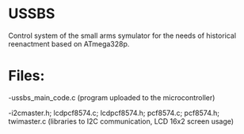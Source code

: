 # USSBS
Control system of the small arms symulator for the needs of historical reenactment based on ATmega328p.

# Files:

-ussbs_main_code.c
  (program uploaded to the microcontroller)
  
-i2cmaster.h; lcdpcf8574.c; lcdpcf8574.h; pcf8574.c; pcf8574.h; twimaster.c 
  (libraries to I2C communication, LCD 16x2 screen usage)

